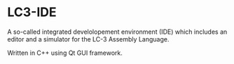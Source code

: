 # LC3-IDE

A so-called integrated develolopement environment (IDE) which includes an editor and a simulator for the LC-3 Assembly Language.

Written in C++ using Qt GUI framework.
